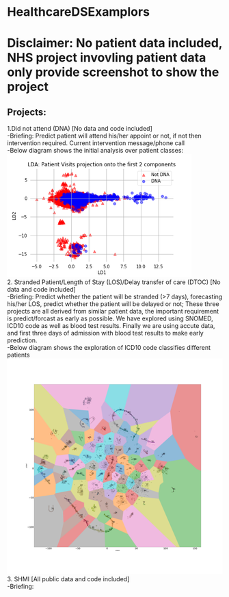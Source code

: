 # HealthcareDSExamplors
 # Disclaimer: No patient data included, NHS project invovling patient data only provide screenshot to show the project <br/>
## Projects: <br/>
 1.Did not attend (DNA) [No data and code included] <br/>
  -Briefing: Predict patient will attend his/her appoint or not, if not then intervention required. Current intervention message/phone call<br/>
  -Below diagram shows the initial analysis over patient classes:<br/>
  ![Patient Clusters](/DNA/Patient%20Visits%20LDA_2015_4.png)
  <br/>
 2. Stranded Patient/Length of Stay (LOS)/Delay transfer of care (DTOC) [No data and code included]<br/>
  -Briefing: Predict whether the patient will be stranded (>7 days), forecasting his/her LOS, predict whether the patient will be delayed or not; These three projects are all derived from similar patient data, the important requirement is predict/forcast as early as possible. We have explored using SNOMED, ICD10 code as well as blood test results. Finally we are using accute data, and first three days of admission with blood test results to make early prediction. <br/>
  -Below diagram shows the exploration of ICD10 code classifies different patients <br/>
  ![Patient Clusters ICD10](/StrandedLOSDTOC/100cluster.png)
 3. SHMI [All public data and code included]<br/>
  -Briefing: <br/> 
